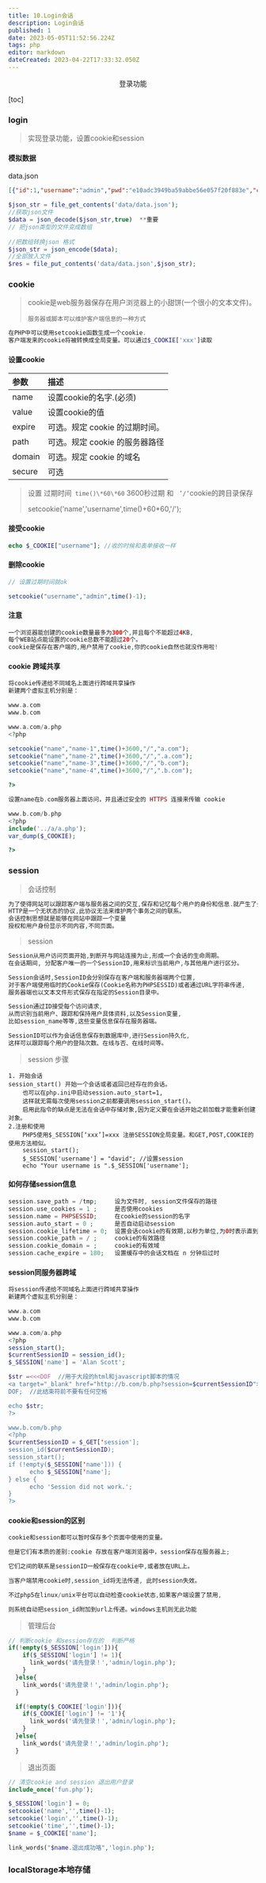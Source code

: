 ```yaml
---
title: 10.Login会话
description: Login会话
published: 1
date: 2023-05-05T11:52:56.224Z
tags: php
editor: markdown
dateCreated: 2023-04-22T17:33:32.050Z
---
```


<center>登录功能</center>

[toc]



### login

> 实现登录功能，设置cookie和session

#### 模拟数据

data.json

```json
[{"id":1,"username":"admin","pwd":"e10adc3949ba59abbe56e057f20f883e","createtime":"1627870642"}]"
```

```php
$json_str = file_get_contents('data/data.json');
//获取json文件
$data = json_decode($json_str,true)  **重要
// 把json类型的文件变成数组
   
//把数组转换json 格式
$json_str = json_encode($data);
//全部放入文件
$res = file_put_contents('data/data.json',$json_str);
```



### cookie

> cookie是web服务器保存在用户浏览器上的小甜饼(一个很小的文本文件)。
>
> ```
> 服务器或脚本可以维护客户端信息的一种方式
> ```

```php
在PHP中可以使用setcookie函数生成一个cookie.
客户端发来的cookie将被转换成全局变量。可以通过$_COOKIE['xxx']读取
```

#### 设置cookie

| 参数   | 描述                           |
| :----- | :----------------------------- |
| name   | 设置cookie的名字.(必须)        |
| value  | 设置cookie的值                 |
| expire | 可选。规定 cookie 的过期时间。 |
| path   | 可选。规定 cookie 的服务器路径 |
| domain | 可选。规定 cookie 的域名       |
| secure | 可选                           |

> 设置  过期时间` time()\*60\*60` 3600秒过期 和   ` ’/‘`cookie的跨目录保存
>
> setcookie('name','username',time()+60*60,'/');

#### 接受cookie

```php
echo $_COOKIE["username"]; //收的时候和表单接收一样   
```

#### 删除cookie

```php
// 设置过期时间就ok

setcookie("username","admin",time()-1);
```

#### 注意

```php
一个浏览器能创建的cookie数量最多为300个,并且每个不能超过4KB,
每个WEB站点能设置的cookie总数不能超过20个。
cookie是保存在客户端的,用户禁用了cookie,你的cookie自然也就没作用啦!
```

#### cookie 跨域共享

```php
将cookie传递给不同域名上面进行跨域共享操作
新建两个虚拟主机分别是：

www.a.com
www.b.com

www.a.com/a.php
<?php

setcookie("name","name-1",time()+3600,"/","a.com");
setcookie("name","name-2",time()+3600,"/",".a.com");
setcookie("name","name-3",time()+3600,"/","b.com");
setcookie("name","name-4",time()+3600,"/",".b.com");

?>

设置name在b.com服务器上面访问，并且通过安全的 HTTPS 连接来传输 cookie

www.b.com/b.php
<?php  
include('../a/a.php');
var_dump($_COOKIE);

?>
```



### session

>  会话控制

```php
为了使得网站可以跟踪客户端与服务器之间的交互,保存和记忆每个用户的身份和信息.就产生了会话控制。
HTTP是一个无状态的协议,此协议无法来维护两个事务之间的联系。
会话控制思想就是能够在网站中跟踪一个变量    
授权和用户身份显示不同内容,不同页面。
```

>  session

```php
Session从用户访问页面开始,到断开与网站连接为止,形成一个会话的生命周期。
在会话期间, 分配客户唯一的一个SessionID,用来标识当前用户,与其他用户进行区分。

Session会话时,SessionID会分别保存在客户端和服务器端两个位置,
对于客户端使用临时的Cookie保存(Cookie名称为PHPSESSID)或者通过URL字符串传递,
服务器端也以文本文件形式保存在指定的Session目录中。

Session通过ID接受每个访问请求,
从而识别当前用户、跟踪和保持用户具体资料,以及Session变量,
比如session_name等等,这些变量信息保存在服务器端。

SessionID可以作为会话信息保存到数据库中,进行Session持久化,
这样可以跟踪每个用户的登陆次数、在线与否、在线时间等。
```

> session 步骤

```
1. 开始会话
session_start() 开始一个会话或者返回已经存在的会话。
    也可以在php.ini中启动session.auto_start=1,
    这样就无需每次使用session之前都要调用session_start()。
    启用此指令的缺点是无法在会话中存储对象,因为定义要在会话开始之前加载才能重新创建对象。
2.注册和使用 
	PHP5使用$_SESSION[‘xxx’]=xxx 注册SESSION全局变量。和GET,POST,COOKIE的使用方法相似。
    session_start();
    $_SESSION['username'] = "david"; //设置session
    echo "Your username is ".$_SESSION['username'];
```

#### 如何存储session信息

```php
session.save_path = /tmp;     设为文件时, session文件保存的路径
session.use_cookies = 1 ;     是否使用cookies
session.name = PHPSESSID;     在cookie的session的名字
session.auto_start = 0 ;      是否自动启动session
session.cookie_lifetime = 0;  设置会话cookie的有效期,以秒为单位,为0时表示直到浏览器被重启
session.cookie_path = / ;     cookie的有效路径
session.cookie_domain = ;     cookie的有效域
session.cache_expire = 180;   设置缓存中的会话文档在 n 分钟后过时
```

#### session同服务器跨域

```php
将session传递给不同域名上面进行跨域共享操作
新建两个虚拟主机分别是：

www.a.com
www.b.com

www.a.com/a.php
<?php
session_start(); 
$currentSessionID = session_id();
$_SESSION['name'] = 'Alan Scott'; 

$str =<<<DOF  //用于大段的html和javascript脚本的情况
<a target="_blank" href="http://b.com/b.php?session=$currentSessionID">跳转</a>
DOF;  //此结束符前不要有任何空格

echo $str;
?>

www.b.com/b.php
<?php
$currentSessionID = $_GET['session'];
session_id($currentSessionID);
session_start();
if (!empty($_SESSION['name'])) {
      echo $_SESSION['name'];
} else {
      echo 'Session did not work.';
}
?>
```

#### cookie和session的区别

```php
cookie和session都可以暂时保存多个页面中使用的变量。

但是它们有本质的差别:cookie 存放在客户端浏览器中，session保存在服务器上;

它们之间的联系是sessionID一般保存在cookie中,或者放在URL上。

当客户端禁用cookie时,session_id将无法传递, 此时session失效。

不过php5在linux/unix平台可以自动检查cookie状态,如果客户端设置了禁用,

则系统自动把session_id附加到url上传递。windows主机则无此功能
```

> 管理后台

```php
// 判断cookie 和session存在的  判断严格
if(!empty($_SESSION['login'])){
    if($_SESSION['login'] != 1){
      link_words('请先登录！','admin/login.php');
    }
  }else{
    link_words('请先登录！','admin/login.php');
  }

  if(!empty($_COOKIE['login'])){
    if($_COOKIE['login'] != '1'){
      link_words('请先登录！','admin/login.php');
    }
  }else{
    link_words('请先登录！','admin/login.php');
  }
```

> 退出页面

```php
// 清空cookie and session 退出用户登录
include_once('fun.php');

$_SESSION['login'] = 0;
setcookie('name','',time()-1);
setcookie('login','',time()-1);
setcookie('time','',time()-1);
$name = $_COOKIE['name'];

link_words("$name.退出成功咯",'login.php');
```



### localStorage本地存储


